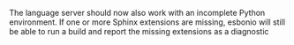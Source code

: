 The language server should now also work with an incomplete Python environment. If one or more Sphinx extensions are missing, esbonio will still be able to run a build and report the missing extensions as a diagnostic
